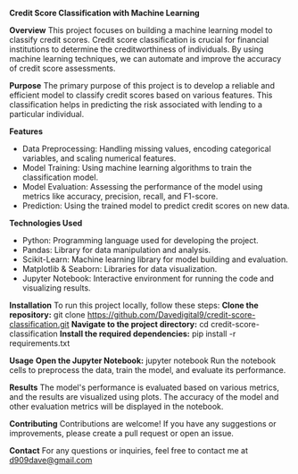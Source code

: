 **Credit Score Classification with Machine Learning**

**Overview**
This project focuses on building a machine learning model to classify credit scores. Credit score classification is crucial for financial institutions to determine the creditworthiness of individuals. By using machine learning techniques, we can automate and improve the accuracy of credit score assessments.

**Purpose**
The primary purpose of this project is to develop a reliable and efficient model to classify credit scores based on various features. This classification helps in predicting the risk associated with lending to a particular individual.

**Features**
- Data Preprocessing: Handling missing values, encoding categorical variables, and scaling numerical features.
- Model Training: Using machine learning algorithms to train the classification model.
- Model Evaluation: Assessing the performance of the model using metrics like accuracy, precision, recall, and F1-score.
- Prediction: Using the trained model to predict credit scores on new data.

**Technologies Used**
- Python: Programming language used for developing the project.
- Pandas: Library for data manipulation and analysis.
- Scikit-Learn: Machine learning library for model building and evaluation.
- Matplotlib & Seaborn: Libraries for data visualization.
- Jupyter Notebook: Interactive environment for running the code and visualizing results.

**Installation**
To run this project locally, follow these steps: 
**Clone the repository:** git clone https://github.com/Davedigital9/credit-score-classification.git 
**Navigate to the project directory:** cd credit-score-classification
**Install the required dependencies:** pip install -r requirements.txt

**Usage**
**Open the Jupyter Notebook:** jupyter notebook
Run the notebook cells to preprocess the data, train the model, and evaluate its performance.

**Results**
The model's performance is evaluated based on various metrics, and the results are visualized using plots. The accuracy of the model and other evaluation metrics will be displayed in the notebook.

**Contributing**
Contributions are welcome! If you have any suggestions or improvements, please create a pull request or open an issue.

**Contact**
For any questions or inquiries, feel free to contact me at d909dave@gmail.com
